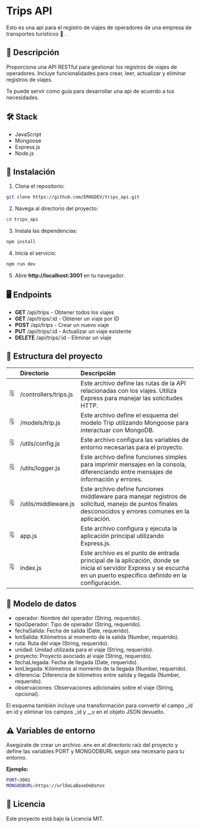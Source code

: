# Trips API 

Esto es una api para el registro de viajes de operadores de una empresa de transportes turísticos :bus: . 

## :open_book: Descripción 

Proporciona una API RESTful para gestionar los registros de viajes de operadores. Incluye funcionalidades para crear, leer, actualizar y eliminar registros de viajes.

Te puede servir como guía para desarrollar una api de acuerdo a tus necesidades. 

## 🛠️ Stack

- JavaScript
- Mongoose
- Express.js
- Node.js

## 🚀 Instalación

1. Clona el repositorio:

```bash
git clone https://github.com/ERHGDEV/trips_api.git
```

2. Navega al directorio del proyecto:

```bash
cd trips_api
```

3. Instala las dependencias:

```bash
npm install
```

4. Inicia el servicio:

```bash
npm run dev
```

5. Abre  **http://localhost:3001** en tu navegador. 

## :desktop_computer: Endpoints

- **GET** /api/trips - Obtener todos los viajes
- **GET** /api/trips/:id - Obtener un viaje por ID
- **POST** /api/trips - Crear un nuevo viaje
- **PUT** /api/trips/:id - Actualizar un viaje existente
- **DELETE** /api/trips/:id - Eliminar un viaje

## :link: Estructura del proyecto

|     | Directorio       | Descripción                                   |
| :-- | :--------------- | :-------------------------------------------- |
| :spiral_notepad:  | /controllers/trips.js | Este archivo define las rutas de la API relacionadas con los viajes. Utiliza Express para manejar las solicitudes HTTP.  |
| :spiral_notepad: | /models/trip.js | Este archivo define el esquema del modelo Trip utilizando Mongoose para interactuar con MongoDB. |
| :spiral_notepad:  | /utils/config.js        | Este archivo configura las variables de entorno necesarias para el proyecto. |
| :spiral_notepad:  | /utils/logger.js        | Este archivo define funciones simples para imprimir mensajes en la consola, diferenciando entre mensajes de información y errores. |
| :spiral_notepad:  | /utils/middleware.js        | Este archivo define funciones middleware para manejar registros de solicitud, manejo de puntos finales desconocidos y errores comunes en la aplicación. |
| :spiral_notepad:  | app.js        | Este archivo configura y ejecuta la aplicación principal utilizando Express.js. |
| :spiral_notepad:  | index.js        | Este archivo es el punto de entrada principal de la aplicación, donde se inicia el servidor Express y se escucha en un puerto específico definido en la configuración. |

## :open_file_folder: Modelo de datos 

- operador: Nombre del operador (String, requerido).
- tipoOperador: Tipo de operador (String, requerido).
- fechaSalida: Fecha de salida (Date, requerido).
- kmSalida: Kilómetros al momento de la salida (Number, requerido).
- ruta: Ruta del viaje (String, requerido).
- unidad: Unidad utilizada para el viaje (String, requerido).
- proyecto: Proyecto asociado al viaje (String, requerido).
- fechaLlegada: Fecha de llegada (Date, requerido).
- kmLlegada: Kilómetros al momento de la llegada (Number, requerido).
- diferencia: Diferencia de kilómetros entre salida y llegada (Number, requerido).
- observaciones: Observaciones adicionales sobre el viaje (String, opcional).

El esquema también incluye una transformación para convertir el campo _id en id y eliminar los campos _id y __v en el objeto JSON devuelto.

## :warning: Variables de entorno

Asegúrate de crear un archivo .env en el directorio raíz del proyecto y define las variables PORT y MONGODBURL según sea necesario para tu entorno.

**Ejemplo:**

```bash
PORT=3001
MONGODBURL=https://urlDeLaBaseDeDatos
```

## 🔑 Licencia

Este proyecto está bajo la Licencia MIT.

